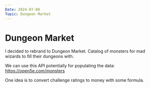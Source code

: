 ```yaml
---
Date: 2024-07-08
Topic: Dungeon Market
---
```


# Dungeon Market

I decided to rebrand to Dungeon Market. Catalog of monsters for mad wizards to fill their dungeons with.

We can use this API potentially for populating the data: <https://open5e.com/monsters>

One idea is to convert challenge ratings to money with some formula.
